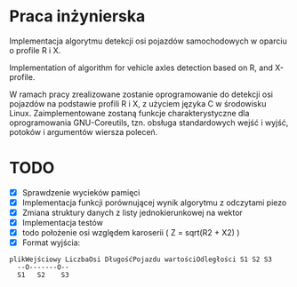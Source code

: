# Praca inżynierska
Implementacja algorytmu detekcji osi pojazdów samochodowych w oparciu o profile R i X.

Implementation of algorithm for vehicle axles detection based on R, and X-profile.

W ramach pracy zrealizowane zostanie oprogramowanie do detekcji osi pojazdów na podstawie profili R i X,
 z użyciem języka C  w środowisku Linux.
 Zaimplementowane zostaną funkcje charakterystyczne dla oprogramowania GNU-Coreutils,
 tzn. obsługa standardowych wejść i wyjść, potoków i argumentów wiersza poleceń.

 # TODO
  - [x] Sprawdzenie wycieków pamięci
  - [x] Implementacja funkcji porównującej wynik algorytmu z odczytami piezo
  - [x] Zmiana struktury danych z listy jednokierunkowej na wektor
  - [x] Implementacja testów
  - [x] todo położenie osi względem karoserii ( Z = sqrt(R2 + X2) )
  - [x] Format wyjścia: 
```
plikWejściowy LiczbaOsi DługośćPojazdu wartościOdległości S1 S2 S3
  --O-------O--
  S1   S2    S3
```